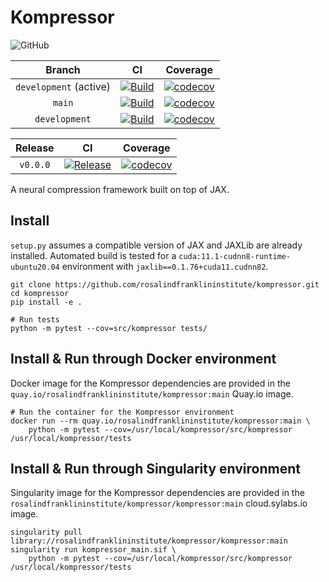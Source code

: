 # Kompressor

![GitHub](https://img.shields.io/github/license/rosalindfranklininstitute/kompressor?kill_cache=1)

| Branch  | CI | Coverage |
|:-:|:-:|:-:|
| `development` (active) | [![Build](https://github.com/rosalindfranklininstitute/kompressor/actions/workflows/ci.yml/badge.svg?branch=development)](https://github.com/rosalindfranklininstitute/kompressor/actions/workflows/ci.yml) | [![codecov](https://codecov.io/gh/rosalindfranklininstitute/kompressor/branch/development/graph/badge.svg?token=nJk2eue86w)](https://codecov.io/gh/rosalindfranklininstitute/kompressor) |
| `main` | [![Build](https://github.com/rosalindfranklininstitute/kompressor/actions/workflows/ci.yml/badge.svg?branch=main)](https://github.com/rosalindfranklininstitute/kompressor/actions/workflows/ci.yml) | [![codecov](https://codecov.io/gh/rosalindfranklininstitute/kompressor/branch/main/graph/badge.svg?token=nJk2eue86w)](https://codecov.io/gh/rosalindfranklininstitute/kompressor) |
| `development`  | [![Build](https://github.com/rosalindfranklininstitute/kompressor/actions/workflows/ci.yml/badge.svg?branch=development)](https://github.com/rosalindfranklininstitute/kompressor/actions/workflows/ci.yml) | [![codecov](https://codecov.io/gh/rosalindfranklininstitute/kompressor/branch/development/graph/badge.svg?token=nJk2eue86w)](https://codecov.io/gh/rosalindfranklininstitute/kompressor) |

| Release  | CI | Coverage |
|:-:|:-:|:-:|
| `v0.0.0` | [![Release](https://github.com/rosalindfranklininstitute/kompressor/actions/workflows/release.yml/badge.svg?branch=v0.0.0)](https://github.com/rosalindfranklininstitute/kompressor/actions/workflows/release.yml) | [![codecov](https://codecov.io/gh/rosalindfranklininstitute/kompressor/branch/refs/tags/v0.0.0/graph/badge.svg?token=nJk2eue86w)](https://codecov.io/gh/rosalindfranklininstitute/kompressor) |

A neural compression framework built on top of JAX.

## Install

`setup.py` assumes a compatible version of JAX and JAXLib are already installed. Automated build is tested for a `cuda:11.1-cudnn8-runtime-ubuntu20.04` environment with `jaxlib==0.1.76+cuda11.cudnn82`.

```
git clone https://github.com/rosalindfranklininstitute/kompressor.git
cd kompressor
pip install -e .

# Run tests
python -m pytest --cov=src/kompressor tests/
```

## Install & Run through Docker environment

Docker image for the Kompressor dependencies are provided in the `quay.io/rosalindfranklininstitute/kompressor:main` Quay.io image.

```
# Run the container for the Kompressor environment
docker run --rm quay.io/rosalindfranklininstitute/kompressor:main \
    python -m pytest --cov=/usr/local/kompressor/src/kompressor /usr/local/kompressor/tests
```

## Install & Run through Singularity environment

Singularity image for the Kompressor dependencies are provided in the `rosalindfranklininstitute/kompressor/kompressor:main` cloud.sylabs.io image.

```
singularity pull library://rosalindfranklininstitute/kompressor/kompressor:main
singularity run kompressor_main.sif \
    python -m pytest --cov=/usr/local/kompressor/src/kompressor /usr/local/kompressor/tests
```
